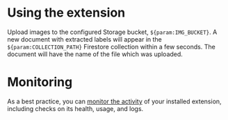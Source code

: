 # Using the extension

Upload images to the configured Storage bucket, `${param:IMG_BUCKET}`. A new document with extracted labels will appear in the `${param:COLLECTION_PATH}` Firestore collection within a few seconds. The document will have the name of the file which was uploaded.

# Monitoring

As a best practice, you can [monitor the activity](https://firebase.google.com/docs/extensions/manage-installed-extensions#monitor) of your installed extension, including checks on its health, usage, and logs.